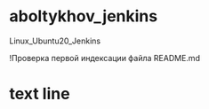 # aboltykhov_jenkins
Linux_Ubuntu20_Jenkins

!Проверка первой индексации файла README.md
# text line

